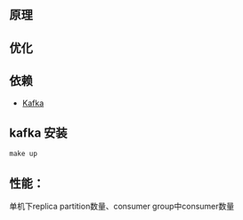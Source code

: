 ## 原理

## 优化 


## 依赖
- [Kafka](https://github.com/confluentinc/confluent-kafka-go)




## kafka 安装
`make up`

## 性能：
单机下replica
partition数量、consumer group中consumer数量 

